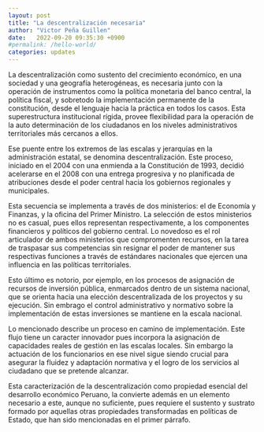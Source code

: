 ```yaml
---
layout: post
title: "La descentralización necesaria"
author: "Victor Peña Guillen"
date:   2022-09-20 09:35:30 +0900
#permalink: /hello-world/
categories: updates
---
```


La descentralización como sustento del crecimiento económico, en una sociedad y una geografía heterogéneas, es necesaria junto con la operación de instrumentos como la política monetaria del banco central, la política fiscal, y sobretodo la implementación permanente de la constitución, desde el lenguaje hacia la práctica en todos los casos.
Esta superestructura institucional rígida, provee flexibilidad para la operación de la auto determinación de los ciudadanos en los niveles administrativos territoriales más cercanos a ellos.

Ese puente entre los extremos  de las escalas y jerarquías en la administración estatal, se denomina descentralización.
Este proceso, iniciado en el 2004 con una enmienda a la Constitución de 1993, decidió acelerarse en el 2008 con una entrega progresiva y no planificada de atribuciones desde el poder central hacia los gobiernos regionales y municipales.

Esta secuencia se implementa a través de dos ministerios: el de Economía y Finanzas, y la oficina del Primer Ministro.
La selección de estos ministerios no es casual, pues ellos representan respectivamente, a los componentes financieros y políticos del gobierno central.
Lo novedoso es el rol articulador de ambos ministerios que  compromenten recursos, en la tarea de traspasar sus competencias sin resignar el poder de mantener sus respectivas funciones a través de estándares nacionales que ejercen una influencia en las políticas territoriales.

Esto último es notorio, por ejemplo, en los procesos de asignación de recursos de inversión pública, enmarcados dentro de un sistema nacional, que se orienta hacia una elección descentralizada de los proyectos y su ejecución.
Sin embrago el control administrativo y normativo sobre la implementación de estas inversiones se mantiene en la escala nacional.

Lo mencionado describe un proceso en camino de implementación. Este flujo tiene un caracter innovador pues incorpora la asignación de capacidades reales de gestión en las escalas locales. Sin embargo la actuación de los funcionarios en ese nivel sigue siendo crucial para asegurar la fluidez y adaptación normativa y el logro de los servicios al ciudadano que se pretende alcanzar.

Esta caracterización de la descentralización como propiedad esencial del desarrollo económico Peruano, la convierte además en un elemento necesario a este, aunque no suficiente, pues requiere el sustento y sustrato formado por aquellas otras propiedades transformadas en políticas de Estado, que han sido mencionadas en el primer párrafo.
